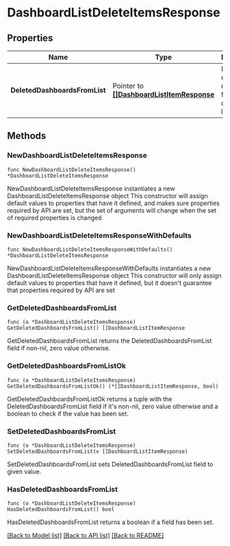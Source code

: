 # DashboardListDeleteItemsResponse

## Properties

Name | Type | Description | Notes
------------ | ------------- | ------------- | -------------
**DeletedDashboardsFromList** | Pointer to [**[]DashboardListItemResponse**](DashboardListItemResponse.md) | List of dashboards deleted from the dashboard list. | [optional] 

## Methods

### NewDashboardListDeleteItemsResponse

`func NewDashboardListDeleteItemsResponse() *DashboardListDeleteItemsResponse`

NewDashboardListDeleteItemsResponse instantiates a new DashboardListDeleteItemsResponse object
This constructor will assign default values to properties that have it defined,
and makes sure properties required by API are set, but the set of arguments
will change when the set of required properties is changed

### NewDashboardListDeleteItemsResponseWithDefaults

`func NewDashboardListDeleteItemsResponseWithDefaults() *DashboardListDeleteItemsResponse`

NewDashboardListDeleteItemsResponseWithDefaults instantiates a new DashboardListDeleteItemsResponse object
This constructor will only assign default values to properties that have it defined,
but it doesn't guarantee that properties required by API are set

### GetDeletedDashboardsFromList

`func (o *DashboardListDeleteItemsResponse) GetDeletedDashboardsFromList() []DashboardListItemResponse`

GetDeletedDashboardsFromList returns the DeletedDashboardsFromList field if non-nil, zero value otherwise.

### GetDeletedDashboardsFromListOk

`func (o *DashboardListDeleteItemsResponse) GetDeletedDashboardsFromListOk() (*[]DashboardListItemResponse, bool)`

GetDeletedDashboardsFromListOk returns a tuple with the DeletedDashboardsFromList field if it's non-nil, zero value otherwise
and a boolean to check if the value has been set.

### SetDeletedDashboardsFromList

`func (o *DashboardListDeleteItemsResponse) SetDeletedDashboardsFromList(v []DashboardListItemResponse)`

SetDeletedDashboardsFromList sets DeletedDashboardsFromList field to given value.

### HasDeletedDashboardsFromList

`func (o *DashboardListDeleteItemsResponse) HasDeletedDashboardsFromList() bool`

HasDeletedDashboardsFromList returns a boolean if a field has been set.


[[Back to Model list]](../README.md#documentation-for-models) [[Back to API list]](../README.md#documentation-for-api-endpoints) [[Back to README]](../README.md)


